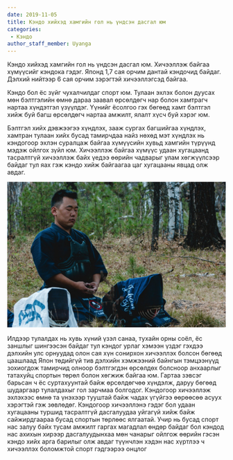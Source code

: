 ```yaml
---
date: 2019-11-05
title: Кэндо хийхэд хамгийн гол нь үндсэн дасгал юм
categories:
 - Кэндо
author_staff_member: Uyanga
---
```

Кэндо хийхэд хамгийн гол нь үндсэн дасгал юм. Хичээллэж байгаа хүмүүсийг кэндока гэдэг. Японд 1,7 сая орчим дантай кэндочид байдаг. Дэлхий нийтээр 6 сая орчим зэрэгтэй хичээллэгсэд байгаа.

Кэндо бол ёс зүйг чухалчилдаг спорт юм.  Тулаан эхлэх болон дуусах мөн бэлтгэлийн өмнө дараа заавал өрсөлдөгч нар болон хамтрагч нартаа хүндэтгэл үзүүлдэг. Үүнийг ёсолгоо гэх бөгөөд хамт бэлтгэл хийж буй багш өрсөлдөгч нартаа амжилт, ялалт хүсч буй хэрэг юм.

Бэлтгэл хийх дэвжээгээ хүндлэх, зааж сургах багшийгаа хүндлэх, хамтран тулаан хийх бусад тамирчдаа найз нөхөд мэт хүндлэх нь кэндогоор эхлэн суралцаж байгаа хүмүүсийн хувьд хамгийн түрүүнд мэдэж ойлгох зүйл юм. Хичээллэж байгаа хүмүүс  удаан хугацаанд тасралтгүй хичээллэж байх үедээ өөрийн чадварыг улам хөгжүүлсээр байдаг тул яах гэж кэндо хийж байгаагаа цаг хугацааны явцад олж авдаг.

![kendoka-mokuso](https://raw.githubusercontent.com/basekendo/basekendo.github.io/main/.images/kendoka-mokuso.jpg)

Илдээр тулалдах нь хувь хүний үзэл санаа, тухайн орны соёл, ёс заншлыг шингээсэн байдаг тул кэндог урлаг хэмээн үздэг гэхдээ дэлхийн улс орнуудад олон сая хүн сонирхон хичээллэх болсон бөгөөд цаашлаад Япон төдийгүй тив дэлхийн хэмжээний байнгын тэмцээнүүд зохиогдож тамирчид олноор бэлтгэгдэн өрсөлдөх болсноор анхаарлыг татахуйц спортын төрөл болон хөгжиж байгаа юм. Гартаа зэвсэг барьсан ч ёс суртахуунтай байж өрсөлдөгчөө хүндэлж, даруу бөгөөд шударгаар тулалдахыг гол зарчмаа болгодог. Кэндогоор хичээллэж эхлэхээс өмнө та үнэхээр тууштай байж чадах үгүйгээ өөрөөсөө асуух хэрэгтэй гэж зөвлөдөг. Кэндогоор хичээллэнэ гэдэг бол удаан хугацааны туршид тасралтгүй дасгалуудаа уйгагүй хийж байж сайжирдгаараа бусад спортын төрлөөс ялгаатай. Учир нь бусад спорт нас залуу байх тусам амжилт гаргах магадлал өндөр байдаг бол кэндод нас ахихын хирээр дасгалуудынхаа мөн чанарыг ойлгож өөрийн гэсэн кэндо хийх арга барилыг олж авдаг түүнчлэн хэдэн нас хүртлээ ч хичээллэх боломжтой спорт гэдгээрээ онцлог
